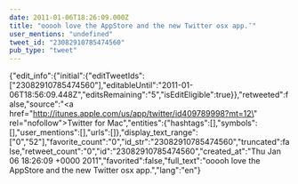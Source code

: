 ```yaml
---
date: 2011-01-06T18:26:09.000Z
title: "ooooh love the AppStore and the new Twitter osx app.″"
user_mentions: "undefined"
tweet_id: "23082910785474560"
pub_type: "tweet"
---
```

{"edit_info":{"initial":{"editTweetIds":["23082910785474560"],"editableUntil":"2011-01-06T18:56:09.448Z","editsRemaining":"5","isEditEligible":true}},"retweeted":false,"source":"<a href=\"http://itunes.apple.com/us/app/twitter/id409789998?mt=12\" rel=\"nofollow\">Twitter for Mac</a>","entities":{"hashtags":[],"symbols":[],"user_mentions":[],"urls":[]},"display_text_range":["0","52"],"favorite_count":"0","id_str":"23082910785474560","truncated":false,"retweet_count":"0","id":"23082910785474560","created_at":"Thu Jan 06 18:26:09 +0000 2011","favorited":false,"full_text":"ooooh love the AppStore and the new Twitter osx app.","lang":"en"}
